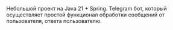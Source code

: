 Небольшой проект на Java 21 + Spring. Telegram бот, который осуществляет простой функционал обработки сообщений от пользователя, ответа пользователю.
